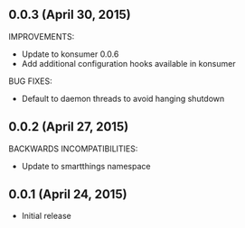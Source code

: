 ## 0.0.3 (April 30, 2015)

IMPROVEMENTS:
* Update to konsumer 0.0.6
* Add additional configuration hooks available in konsumer

BUG FIXES:
* Default to daemon threads to avoid hanging shutdown

## 0.0.2 (April 27, 2015)

BACKWARDS INCOMPATIBILITIES:
* Update to smartthings namespace

## 0.0.1 (April 24, 2015)

* Initial release